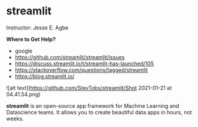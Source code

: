 # streamlit

Instructor: Jesse E. Agbe

__Where to Get Help?__
* google
* https://github.com/streamlit/streamlit/issues
* https://discuss.streamlit.io/t/streamlit-has-launched/105
* https://stackoverflow.com/questions/tagged/streamlit
* https://blog.streamlit.io/

![alt text](https://github.com/StevTobs/streamlit/Shot 2021-01-21 at 04.41.54.png)


__streamlit__ is an open-source app framework for Machine Learning and Datascience teams. It allows you to create beautiful data apps in hours, not weeks.
